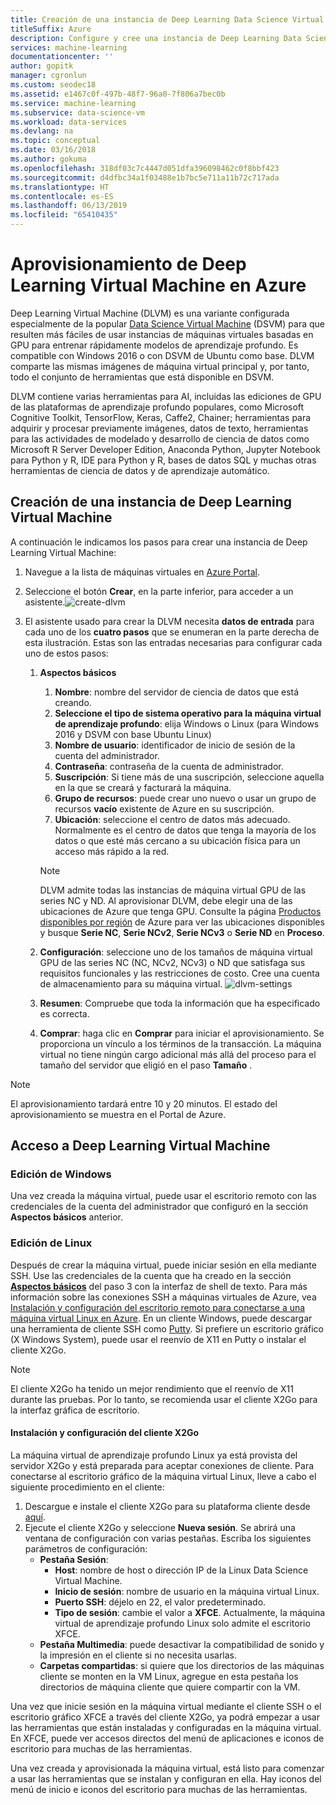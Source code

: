 ```yaml
---
title: Creación de una instancia de Deep Learning Data Science Virtual Machine
titleSuffix: Azure
description: Configure y cree una instancia de Deep Learning Data Science Virtual Machine en Azure para realizar análisis y aprendizaje automático.
services: machine-learning
documentationcenter: ''
author: gopitk
manager: cgronlun
ms.custom: seodec18
ms.assetid: e1467c0f-497b-48f7-96a0-7f806a7bec0b
ms.service: machine-learning
ms.subservice: data-science-vm
ms.workload: data-services
ms.devlang: na
ms.topic: conceptual
ms.date: 03/16/2018
ms.author: gokuma
ms.openlocfilehash: 318df03c7c4447d051dfa396098462c0f8bbf423
ms.sourcegitcommit: d4dfbc34a1f03488e1b7bc5e711a11b72c717ada
ms.translationtype: HT
ms.contentlocale: es-ES
ms.lasthandoff: 06/13/2019
ms.locfileid: "65410435"
---
```

# <a name="provision-a-deep-learning-virtual-machine-on-azure"></a>Aprovisionamiento de Deep Learning Virtual Machine en Azure 

Deep Learning Virtual Machine (DLVM) es una variante configurada especialmente de la popular [Data Science Virtual Machine](https://aka.ms/dsvm) (DSVM) para que resulten más fáciles de usar instancias de máquinas virtuales basadas en GPU para entrenar rápidamente modelos de aprendizaje profundo. Es compatible con Windows 2016 o con DSVM de Ubuntu como base. DLVM comparte las mismas imágenes de máquina virtual principal y, por tanto, todo el conjunto de herramientas que está disponible en DSVM. 

DLVM contiene varias herramientas para AI, incluidas las ediciones de GPU de las plataformas de aprendizaje profundo populares, como Microsoft Cognitive Toolkit, TensorFlow, Keras, Caffe2, Chainer; herramientas para adquirir y procesar previamente imágenes, datos de texto, herramientas para las actividades de modelado y desarrollo de ciencia de datos como Microsoft R Server Developer Edition, Anaconda Python, Jupyter Notebook para Python y R, IDE para Python y R, bases de datos SQL y muchas otras herramientas de ciencia de datos y de aprendizaje automático. 

## <a name="create-your-deep-learning-virtual-machine"></a>Creación de una instancia de Deep Learning Virtual Machine
A continuación le indicamos los pasos para crear una instancia de Deep Learning Virtual Machine: 

1. Navegue a la lista de máquinas virtuales en [Azure Portal](https://portal.azure.com/#create/microsoft-ads.dsvm-deep-learningtoolkit
).
2. Seleccione el botón **Crear**, en la parte inferior, para acceder a un asistente.![create-dlvm](./media/dlvm-provision-wizard.PNG)
3. El asistente usado para crear la DLVM necesita **datos de entrada** para cada uno de los **cuatro pasos** que se enumeran en la parte derecha de esta ilustración. Estas son las entradas necesarias para configurar cada uno de estos pasos:

   <a name="basics"></a>   
   1. **Aspectos básicos**
      
      1. **Nombre**: nombre del servidor de ciencia de datos que está creando.
      2. **Seleccione el tipo de sistema operativo para la máquina virtual de aprendizaje profundo**: elija Windows o Linux (para Windows 2016 y DSVM con base Ubuntu Linux)
      2. **Nombre de usuario**: identificador de inicio de sesión de la cuenta del administrador.
      3. **Contraseña**: contraseña de la cuenta de administrador.
      4. **Suscripción**: Si tiene más de una suscripción, seleccione aquella en la que se creará y facturará la máquina.
      5. **Grupo de recursos**: puede crear uno nuevo o usar un grupo de recursos **vacío** existente de Azure en su suscripción.
      6. **Ubicación**: seleccione el centro de datos más adecuado. Normalmente es el centro de datos que tenga la mayoría de los datos o que esté más cercano a su ubicación física para un acceso más rápido a la red. 
      
      > [!NOTE]
      > DLVM admite todas las instancias de máquina virtual GPU de las series NC y ND. Al aprovisionar DLVM, debe elegir una de las ubicaciones de Azure que tenga GPU. Consulte la página [Productos disponibles por región](https://azure.microsoft.com/regions/services/) de Azure para ver las ubicaciones disponibles y busque **Serie NC**, **Serie NCv2**, **Serie NCv3** o **Serie ND** en **Proceso**. 

   1. **Configuración**: seleccione uno de los tamaños de máquina virtual GPU de las series NC (NC, NCv2, NCv3) o ND que satisfaga sus requisitos funcionales y las restricciones de costo. Cree una cuenta de almacenamiento para su máquina virtual.  ![dlvm-settings](./media/dlvm-provision-step-2.PNG)
   
   1. **Resumen**: Compruebe que toda la información que ha especificado es correcta.

   1. **Comprar**: haga clic en **Comprar** para iniciar el aprovisionamiento. Se proporciona un vínculo a los términos de la transacción. La máquina virtual no tiene ningún cargo adicional más allá del proceso para el tamaño del servidor que eligió en el paso **Tamaño** . 

> [!NOTE]
> El aprovisionamiento tardará entre 10 y 20 minutos. El estado del aprovisionamiento se muestra en el Portal de Azure.
> 


## <a name="how-to-access-the-deep-learning-virtual-machine"></a>Acceso a Deep Learning Virtual Machine

### <a name="windows-edition"></a>Edición de Windows
Una vez creada la máquina virtual, puede usar el escritorio remoto con las credenciales de la cuenta del administrador que configuró en la sección **Aspectos básicos** anterior. 

### <a name="linux-edition"></a>Edición de Linux

Después de crear la máquina virtual, puede iniciar sesión en ella mediante SSH. Use las credenciales de la cuenta que ha creado en la sección [**Aspectos básicos**](#basics) del paso 3 con la interfaz de shell de texto. Para más información sobre las conexiones SSH a máquinas virtuales de Azure, vea [Instalación y configuración del escritorio remoto para conectarse a una máquina virtual Linux en Azure](/azure/virtual-machines/linux/use-remote-desktop). En un cliente Windows, puede descargar una herramienta de cliente SSH como [Putty](https://www.putty.org). Si prefiere un escritorio gráfico (X Windows System), puede usar el reenvío de X11 en Putty o instalar el cliente X2Go. 

> [!NOTE]
> El cliente X2Go ha tenido un mejor rendimiento que el reenvío de X11 durante las pruebas. Por lo tanto, se recomienda usar el cliente X2Go para la interfaz gráfica de escritorio.
> 
> 

#### <a name="installing-and-configuring-x2go-client"></a>Instalación y configuración del cliente X2Go
La máquina virtual de aprendizaje profundo Linux ya está provista del servidor X2Go y está preparada para aceptar conexiones de cliente. Para conectarse al escritorio gráfico de la máquina virtual Linux, lleve a cabo el siguiente procedimiento en el cliente:

1. Descargue e instale el cliente X2Go para su plataforma cliente desde [aquí](https://wiki.x2go.org/doku.php/doc:installation:x2goclient).    
2. Ejecute el cliente X2Go y seleccione **Nueva sesión**. Se abrirá una ventana de configuración con varias pestañas. Escriba los siguientes parámetros de configuración:
   * **Pestaña Sesión**:
     * **Host**: nombre de host o dirección IP de la Linux Data Science Virtual Machine.
     * **Inicio de sesión**: nombre de usuario en la máquina virtual Linux.
     * **Puerto SSH**: déjelo en 22, el valor predeterminado.
     * **Tipo de sesión**: cambie el valor a **XFCE**. Actualmente, la máquina virtual de aprendizaje profundo Linux solo admite el escritorio XFCE.
   * **Pestaña Multimedia**: puede desactivar la compatibilidad de sonido y la impresión en el cliente si no necesita usarlas.
   * **Carpetas compartidas**: si quiere que los directorios de las máquinas cliente se monten en la VM Linux, agregue en esta pestaña los directorios de máquina cliente que quiere compartir con la VM.

Una vez que inicie sesión en la máquina virtual mediante el cliente SSH o el escritorio gráfico XFCE a través del cliente X2Go, ya podrá empezar a usar las herramientas que están instaladas y configuradas en la máquina virtual. En XFCE, puede ver accesos directos del menú de aplicaciones e iconos de escritorio para muchas de las herramientas.

Una vez creada y aprovisionada la máquina virtual, está listo para comenzar a usar las herramientas que se instalan y configuran en ella. Hay iconos del menú de inicio e iconos del escritorio para muchas de las herramientas. 

